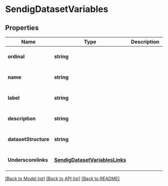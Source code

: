# SendigDatasetVariables

## Properties
Name | Type | Description | Notes
------------ | ------------- | ------------- | -------------
**ordinal** | **string** |  | [optional] [default to null]
**name** | **string** |  | [optional] [default to null]
**label** | **string** |  | [optional] [default to null]
**description** | **string** |  | [optional] [default to null]
**datasetStructure** | **string** |  | [optional] [default to null]
**Underscorelinks** | [**SendigDatasetVariablesLinks**](SendigDatasetVariablesLinks.md) |  | [optional] [default to null]

[[Back to Model list]](../README.md#documentation-for-models) [[Back to API list]](../README.md#documentation-for-api-endpoints) [[Back to README]](../README.md)


